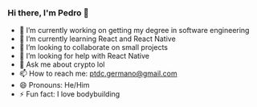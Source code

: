 ### Hi there, I'm Pedro 👋

- 🔭 I’m currently working on getting my degree in software engineering
- 🌱 I’m currently learning React and React Native
- 👯 I’m looking to collaborate on small projects
- 🤔 I’m looking for help with React Native
- 💬 Ask me about crypto lol 
- 📫 How to reach me: ptdc.germano@gmail.com
- 😄 Pronouns: He/Him
- ⚡ Fun fact: I love bodybuilding
